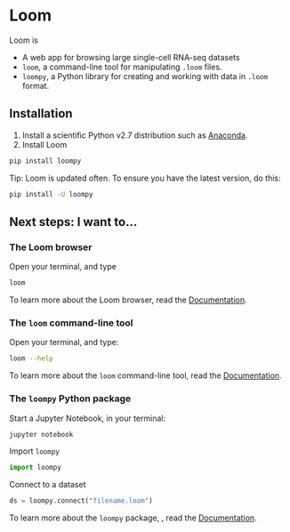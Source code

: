 # Loom

Loom is 

* A web app for browsing large single-cell RNA-seq datasets
* `loom`, a command-line tool for manipulating `.loom` files. 
* `loompy`, a Python library for creating and working with data in `.loom` format.


## Installation

1. Install a scientific Python v2.7 distribution such as [Anaconda](https://www.continuum.io/downloads).
2. Install Loom 

```bash
pip install loompy
```

Tip: Loom is updated often. To ensure you have the latest version, do this:

```bash
pip install -U loompy
```

## Next steps: I want to...

### The Loom browser

Open your terminal, and type

```bash
loom
```

To learn more about the Loom browser, read the [Documentation](docs/loom_browser.md).

### The `loom` command-line tool

Open your terminal, and type:

```bash
loom --help
```

To learn more about the `loom` command-line tool, read the [Documentation](docs/loom_cmd.md).

### The `loompy` Python package

Start a Jupyter Notebook, in your terminal:

```python
jupyter notebook
```

Import `loompy`

```python
import loompy
```

Connect to a dataset

```python
ds = loompy.connect("filename.loom")
```

To learn more about the `loompy` package, , read the [Documentation](docs/loompy.md).

